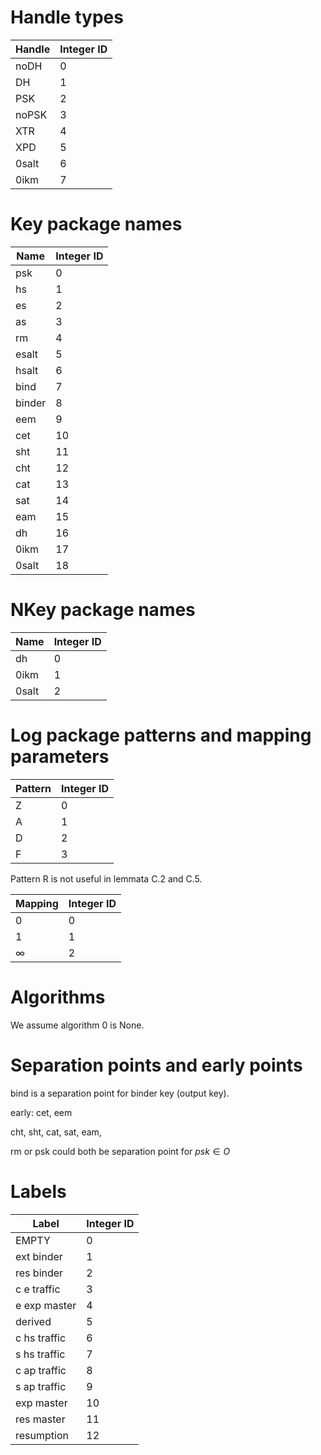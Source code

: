# Handle types
| Handle | Integer ID |
| --- | --- |
| noDH | 0 |
| DH | 1 |
| PSK | 2 |
| noPSK | 3 |
| XTR | 4 |
| XPD | 5 |
| 0salt | 6 |
| 0ikm | 7 |

# Key package names
| Name | Integer ID |
| --- | --- |
| psk | 0 |
| hs | 1 |
| es | 2 |
| as | 3 |
| rm | 4 |
| esalt | 5 |
| hsalt | 6 |
| bind | 7 |
| binder | 8 |
| eem | 9 |
| cet | 10 |
| sht | 11 |
| cht | 12 |
| cat | 13 |
| sat | 14 |
| eam | 15 |
| dh  | 16 |
| 0ikm | 17 |
| 0salt | 18 |

# NKey package names
| Name | Integer ID |
| --- | --- |
| dh | 0 |
| 0ikm | 1 |
| 0salt | 2 |

# Log package patterns and mapping parameters
| Pattern | Integer ID |
| --- | --- |
| Z | 0 |
| A | 1 |
| D | 2 |
| F | 3 |

Pattern R is not useful in lemmata C.2 and C.5.

| Mapping | Integer ID |
| --- | --- |
| 0 | 0 |
| 1 | 1 |
| $\infty$ | 2 |

# Algorithms

We assume algorithm 0 is None.

# Separation points and early points

bind is a separation point for binder key (output key).

early: cet, eem

cht, sht, 
cat, sat, eam, 

rm or psk could both be separation point for $psk \in O$ 

# Labels

| Label | Integer ID |
| --- | --- |
| EMPTY | 0 |
| ext binder | 1 |
| res binder | 2 |
| c e traffic | 3 |
| e exp master | 4 |
| derived | 5 |
| c hs traffic | 6 |
| s hs traffic | 7 |
| c ap traffic | 8 |
| s ap traffic | 9 |
| exp master | 10 |
| res master | 11 |
| resumption | 12 |